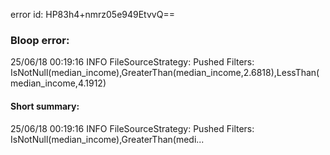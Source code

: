 error id: HP83h4+nmrz05e949EtvvQ==
### Bloop error:

25/06/18 00:19:16 INFO FileSourceStrategy: Pushed Filters: IsNotNull(median_income),GreaterThan(median_income,2.6818),LessThan(median_income,4.1912)
#### Short summary: 

25/06/18 00:19:16 INFO FileSourceStrategy: Pushed Filters: IsNotNull(median_income),GreaterThan(medi...